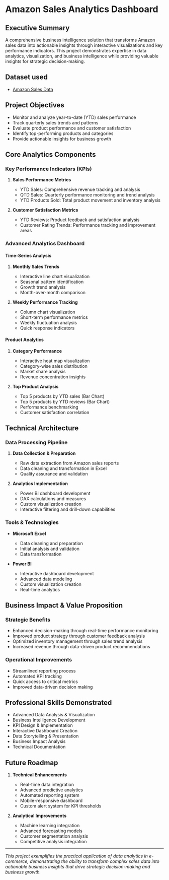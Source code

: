 # Amazon Sales Analytics Dashboard

## Executive Summary
A comprehensive business intelligence solution that transforms Amazon sales data into actionable insights through interactive visualizations and key performance indicators. This project demonstrates expertise in data analytics, visualization, and business intelligence while providing valuable insights for strategic decision-making.

## Dataset used
- <a href="https://github.com/hprasadsakhare/Amazon-Sales-Analysis/blob/main/Amazon_Combined_Data.xlsx">Amazon Sales Data </a>

## Project Objectives
- Monitor and analyze year-to-date (YTD) sales performance
- Track quarterly sales trends and patterns
- Evaluate product performance and customer satisfaction
- Identify top-performing products and categories
- Provide actionable insights for business growth

## Core Analytics Components

### Key Performance Indicators (KPIs)
1. **Sales Performance Metrics**
   - YTD Sales: Comprehensive revenue tracking and analysis
   - QTD Sales: Quarterly performance monitoring and trend analysis
   - YTD Products Sold: Total product movement and inventory analysis

2. **Customer Satisfaction Metrics**
   - YTD Reviews: Product feedback and satisfaction analysis
   - Customer Rating Trends: Performance tracking and improvement areas

### Advanced Analytics Dashboard

#### Time-Series Analysis
1. **Monthly Sales Trends**
   - Interactive line chart visualization
   - Seasonal pattern identification
   - Growth trend analysis
   - Month-over-month comparison

2. **Weekly Performance Tracking**
   - Column chart visualization
   - Short-term performance metrics
   - Weekly fluctuation analysis
   - Quick response indicators

#### Product Analytics
1. **Category Performance**
   - Interactive heat map visualization
   - Category-wise sales distribution
   - Market share analysis
   - Revenue concentration insights

2. **Top Product Analysis**
   - Top 5 products by YTD sales (Bar Chart)
   - Top 5 products by YTD reviews (Bar Chart)
   - Performance benchmarking
   - Customer satisfaction correlation

## Technical Architecture

### Data Processing Pipeline
1. **Data Collection & Preparation**
   - Raw data extraction from Amazon sales reports
   - Data cleaning and transformation in Excel
   - Quality assurance and validation

2. **Analytics Implementation**
   - Power BI dashboard development
   - DAX calculations and measures
   - Custom visualization creation
   - Interactive filtering and drill-down capabilities

### Tools & Technologies
- **Microsoft Excel**
  - Data cleaning and preparation
  - Initial analysis and validation
  - Data transformation

- **Power BI**
  - Interactive dashboard development
  - Advanced data modeling
  - Custom visualization creation
  - Real-time analytics

## Business Impact & Value Proposition

### Strategic Benefits
- Enhanced decision-making through real-time performance monitoring
- Improved product strategy through customer feedback analysis
- Optimized inventory management through sales trend analysis
- Increased revenue through data-driven product recommendations

### Operational Improvements
- Streamlined reporting process
- Automated KPI tracking
- Quick access to critical metrics
- Improved data-driven decision making

## Professional Skills Demonstrated
- Advanced Data Analysis & Visualization
- Business Intelligence Development
- KPI Design & Implementation
- Interactive Dashboard Creation
- Data Storytelling & Presentation
- Business Impact Analysis
- Technical Documentation

## Future Roadmap
1. **Technical Enhancements**
   - Real-time data integration
   - Advanced predictive analytics
   - Automated reporting system
   - Mobile-responsive dashboard
   - Custom alert system for KPI thresholds

2. **Analytical Improvements**
   - Machine learning integration
   - Advanced forecasting models
   - Customer segmentation analysis
   - Competitive analysis integration

---
*This project exemplifies the practical application of data analytics in e-commerce, demonstrating the ability to transform complex sales data into actionable business insights that drive strategic decision-making and business growth.* 
